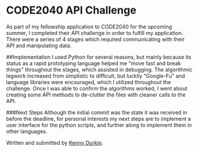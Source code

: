 CODE2040 API Challenge
=====
As part of my fellowship application to CODE2040 for the upcoming summer, I completed their API challenge in order to fulfill my application. There were a series of 4 stages which required communicating with their API and manipulating data.

##Implementation
I used Python for several reasons, but mainly because its status as a rapid prototyping language helped me "move fast and break things" throughout the stages, which assisted in debugging. The algorithmic legwork increased from simplistic to difficult, but luckily "Google-Fu" and language libraries were encouraged, which I utilized throughout the challenge. Once I was able to confirm the algorithms worked, I went about creating some API methods to de-clutter the files with cleaner calls to the API.

###Next Steps
Although the initial commit was the state it was received in before the deadline, for personal interests my next steps are to implement a user interface for the python scripts, and further along to implement them in other languages.

Written and submitted by [Kenny Durkin](http://kennydurk.in).
